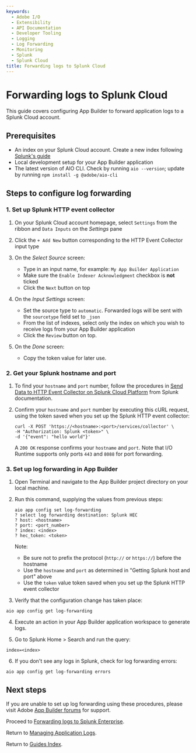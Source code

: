 ```yaml
---
keywords:
  - Adobe I/O
  - Extensibility
  - API Documentation
  - Developer Tooling
  - Logging
  - Log Forwarding
  - Monitoring
  - Splunk
  - Splunk Cloud
title: Forwarding logs to Splunk Cloud
---
```


# Forwarding logs to Splunk Cloud

This guide covers configuring App Builder to forward application logs to a Splunk Cloud account. 

## Prerequisites

- An index on your Splunk Cloud account. Create a new index following [Splunk's guide](https://docs.splunk.com/Documentation/Splunk/8.2.4/Indexer/Setupmultipleindexes)
- Local development setup for your App Builder application
- The latest version of AIO CLI. Check by running `aio --version`; update by running `npm install -g @adobe/aio-cli`

## Steps to configure log forwarding

### 1. Set up Splunk HTTP event collector

1. On your Splunk Cloud account homepage, select `Settings` from the ribbon and `Data Inputs` on the *Settings* pane

2. Click the `+ Add New` button corresponding to the HTTP Event Collector input type

3. On the *Select Source* screen:
   
   - Type in an input name, for example: `My App Builder Application` 
   - Make sure the `Enable Indexer Acknowledgment` checkbox is **not** ticked
   - Click the `Next` button on top

4. On the *Input Settings* screen:
   
   - Set the source type to `automatic`. Forwarded logs will be sent with the `sourcetype` field set to `_json`
   - From the list of indexes, select only the index on which you wish to receive logs from your App Builder application
   - Click the `Review` button on top.

5. On the _Done_ screen:
   
   - Copy the token value for later use.

### 2. Get your Splunk hostname and port

1. To find your `hostname` and `port` number, follow the procedures in [Send Data to HTTP Event Collector on Splunk Cloud Platform](https://docs.splunk.com/Documentation/Splunk/8.2.4/Data/UsetheHTTPEventCollector#Send_data_to_HTTP_Event_Collector_on_Splunk_Cloud_Platform) from Splunk documentation. 

2. Confirm your  `hostname` and `port` number by executing this cURL request, using the token saved when you set up the Splunk HTTP event collector:
   
   ```
   curl -X POST 'https://<hostname>:<port>/services/collector' \     
   -H "Authorization: Splunk <token>" \
   -d '{"event": "hello world"}'
   ```
   
   A `200 OK` response confirms your `hostname` and `port`. Note that I/O Runtime supports only ports `443` and `8088` for port forwarding.

### 3. Set up log forwarding in App Builder

1. Open Terminal and navigate to the App Builder project directory on your local machine.

2. Run this command, supplying the values from previous steps:
   
   ```
   aio app config set log-forwarding
   ? select log forwarding destination: Splunk HEC
   ? host: <hostname>
   ? port: <port_number>
   ? index: <index>
   ? hec_token: <token>
   ```
   
   Note:
   
   + Be sure not to prefix the protocol (`http://` or `https://`) before the hostname
   + Use the `hostname` and `port` as determined in "Getting Splunk host and port" above 
   + Use the `token` value token saved when you set up the Splunk HTTP event collector

3. Verify that the configuration change has taken place: 

```
aio app config get log-forwarding
```

4. Execute an action in your App Builder application workspace to generate logs.

5. Go to Splunk Home > Search and run the query:

```
index=<index>
```

6. If you don't see any logs in Splunk, check for log forwarding errors:

```
aio app config get log-forwarding errors
```

## Next steps

If you are unable to set up log forwarding using these procedures, please visit Adobe [App Builder forums](https://experienceleaguecommunities.adobe.com/t5/app-builder/ct-p/adobe-app-builder) for support.

Proceed to [Forwarding logs to Splunk Enterprise](splunk_enterprise.md).

Return to [Managing Application Logs](logging.md).

Return to [Guides Index](../../guides_index.md).
